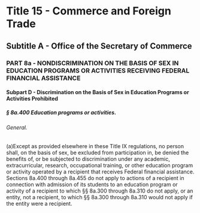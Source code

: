
# Title 15 - Commerce and Foreign Trade
## Subtitle A - Office of the Secretary of Commerce
### PART 8a - NONDISCRIMINATION ON THE BASIS OF SEX IN EDUCATION PROGRAMS OR ACTIVITIES RECEIVING FEDERAL FINANCIAL ASSISTANCE
#### Subpart D - Discrimination on the Basis of Sex in Education Programs or Activities Prohibited
##### § 8a.400 Education programs or activities.
###### General.

(a)Except as provided elsewhere in these Title IX regulations, no person shall, on the basis of sex, be excluded from participation in, be denied the benefits of, or be subjected to discrimination under any academic, extracurricular, research, occupational training, or other education program or activity operated by a recipient that receives Federal financial assistance. Sections 8a.400 through 8a.455 do not apply to actions of a recipient in connection with admission of its students to an education program or activity of a recipient to which §§ 8a.300 through 8a.310 do not apply, or an entity, not a recipient, to which §§ 8a.300 through 8a.310 would not apply if the entity were a recipient.
